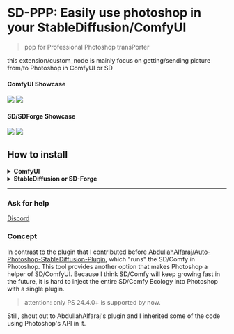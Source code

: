 # SD-PPP: Easily use photoshop in your StableDiffusion/ComfyUI
> ppp for Professional Photoshop transPorter

this extension/custom_node is mainly focus on getting/sending picture from/to Photoshop in ComfyUI or SD

#### ComfyUI Showcase
    
<img width=600 src="https://github.com/zombieyang/sd-ppp/assets/5595819/69bb64a8-5865-44be-ac10-faf3d82ab97c" />
<img width=600 src="https://github.com/zombieyang/sd-ppp/assets/5595819/ae573b36-6f3e-43f2-9866-89216182665a" />

#### SD/SDForge Showcase
    
<img width=600 src="https://github.com/zombieyang/sd-ppp/assets/5595819/e43a5b7d-a601-4733-9527-1005ec0fee63" />
<img width=600 src="https://github.com/zombieyang/sd-ppp/assets/5595819/fe64dd52-aa32-4cd9-b7b7-e39a7553899a" />
    
## How to install

<details>
<summary><b>ComfyUI</b></summary>

1. Use [ComfyManager](https://github.com/ltdrdata/ComfyUI-Manager) to install `sd-ppp` or clone this repository into `<your-comfy-directory>/custom_nodes`

    <img width=800 src="doc/image/comfymanager.png" />

2. install Photoshop plugin
    1. by CCX:
        1. download `http://<your-comfy-url>/extensions/sd-ppp/plugins/sd-ppp_PS.ccx`.
           > for example: `http://127.0.0.1:8188/extensions/sd-ppp/plugins/sd-ppp_PS.ccx`
       
        3. double click the `.ccx` file. OR rename it to `.zip` and extract it into photoshop's plugin directory [like this](https://github.com/zombieyang/sd-ppp/assets/5595819/a86862bb-1e4e-45cb-a869-5c08edad47a8).
    2. by UXP develop Tool (you can debug the code this way):
        1. clone this repository
        2. [optional] Run `npm install` and `npm build` in `photoshop` directory. (if you want to debug or modify the code)
        3. click `Add Plugin` in UXP Develop Tool by selecting `photoshop/dist/manifest.json`.

3. connect to comfyUI in Photoshop

    <img width=300 src="https://github.com/zombieyang/sd-ppp/assets/5595819/98c4f81d-100d-4393-af5e-feed67a1b822" />

   > If you cannot connect ComfyUI via `https`, use `http` instead

5. add get/send node in ComfyUI

    <img width=600 src="doc/image/in-comfy.png" />


</details>
<details>
<summary><b>StableDiffusion or SD-Forge</b></summary>

1. install in SD's `extension` tab or clone this repository into `<your-sd-directory>/extensions`
    <img width=800 src="https://github.com/zombieyang/sd-ppp/assets/5595819/e19dc61a-0232-4fac-af61-5ba7c436a0eb" />

2. install Photoshop plugin
    1. by CCX:
        1. download `http://<your-sd-url>/file=extensions/sd-ppp/javascript/plugins/sd-ppp_PS.ccx`.
           > for example: `http://127.0.0.1:7860/file=extensions/sd-ppp/javascript/plugins/sd-ppp_PS.ccx`
        3. double click the `.ccx` file. OR rename it to `.zip` and extract it into photoshop's plugin directory [like this](https://github.com/zombieyang/sd-ppp/assets/5595819/a86862bb-1e4e-45cb-a869-5c08edad47a8).

    2. by UXP develop Tool (you can debug the code this way):
        1. clone this repository
        2. [optional] Run `npm install` and `npm build` in `photoshop` directory. (if you want to debug or modify the code)
        3. click `Add Plugin` in UXP Develop Tool by selecting `photoshop/dist/manifest.json`.

4. connect to Stable diffusion in Photoshop

    <img width=300 src="https://github.com/zombieyang/sd-ppp/assets/5595819/98c4f81d-100d-4393-af5e-feed67a1b822" />

5. Select a specific layer to get pictures from Photoshop in any image element.

    1. <img width=400 src="https://github.com/zombieyang/sd-ppp/assets/5595819/02f559d8-19e0-409e-a4f2-42928abb6548" />
    2. <img width=400 src="https://github.com/zombieyang/sd-ppp/assets/5595819/43c95692-8c73-44ba-a516-78d3cb5e2e03" />
    3. <img width=400 src="https://github.com/zombieyang/sd-ppp/assets/5595819/da05e786-3562-4d43-b2c1-8783162c6fd7" />

6. select a specific layer to send pictures to Photoshop

    1. <img width=400 src="https://github.com/zombieyang/sd-ppp/assets/5595819/60864fea-2ef0-4ada-8aca-4db3cf44598e" />

</details>

-----------------------------

### Ask for help
[Discord](https://discord.gg/5wmUQ3aZ)

### Concept
In contrast to the plugin that I contributed before [AbdullahAlfaraj/Auto-Photoshop-StableDiffusion-Plugin](https://github.com/AbdullahAlfaraj/Auto-Photoshop-StableDiffusion-Plugin), which "runs" the SD/Comfy in Photoshop. This tool provides another option that makes Photoshop a helper of SD/ComfyUI. Because I think SD/Comfy will keep growing fast in the future, it is hard to inject the entire SD/Comfy Ecology into Photoshop with a single plugin.

> attention: only PS 24.4.0+ is supported by now.

Still, shout out to AbdullahAlfaraj's plugin and I inherited some of the code using Photoshop's API in it.
